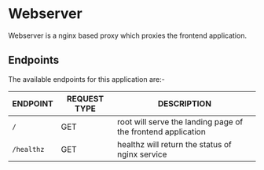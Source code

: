 # Webserver

Webserver is a nginx based proxy which proxies the frontend application.

## Endpoints

The available endpoints for this application are:-

|**ENDPOINT**|**REQUEST TYPE**|**DESCRIPTION**|
|------------|----------------|---------------|
| `/` | GET | root will serve the landing page of the frontend application |
| `/healthz` | GET | healthz will return the status of nginx service |


